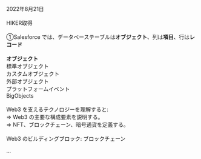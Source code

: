 2022年8月21日<br>
<br>
HIKER取得<br>
<br>
①Salesforce では、データベーステーブルは<b>オブジェクト</b>、列は<b>項目</b>、行は<b>レコード</b><br>
<br>
<b>オブジェクト</b><br>
標準オブジェクト<br>
カスタムオブジェクト<br>
外部オブジェクト<br>
プラットフォームイベント<br>
BigObjects<br>
<br>
Web3 を支えるテクノロジーを理解すると:<br>
⇒ Web3 の主要な構成要素を説明する。<br>
⇒ NFT、ブロックチェーン、暗号通貨を定義する。<br>
<br>
Web3 のビルディングブロック: ブロックチェーン<br>


...

